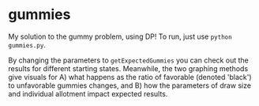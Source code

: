 # gummies

My solution to the gummy problem, using DP! To run, just use `python gummies.py`.

By changing the parameters to `getExpectedGummies` you can check out the results for different starting states. Meanwhile, the two graphing methods give visuals for A) what happens as the ratio of favorable (denoted 'black') to unfavorable gummies changes, and B) how the parameters of draw size and individual allotment impact expected results.
